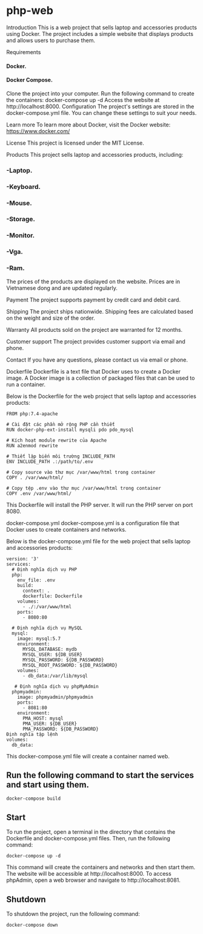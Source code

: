 # php-web
Introduction
This is a web project that sells laptop and accessories products using Docker. The project includes a simple website that displays products and allows users to purchase them.

Requirements

#### Docker.
#### Docker Compose.

Clone the project into your computer.
Run the following command to create the containers:
docker-compose up -d
Access the website at http://localhost:8000.
Configuration
The project's settings are stored in the docker-compose.yml file. You can change these settings to suit your needs.

Learn more
To learn more about Docker, visit the Docker website: https://www.docker.com/

License
This project is licensed under the MIT License.

Products
This project sells laptop and accessories products, including:

### -Laptop.
### -Keyboard.
### -Mouse.
### -Storage.
### -Monitor.
### -Vga.
### -Ram.

The prices of the products are displayed on the website. Prices are in Vietnamese dong and are updated regularly.

Payment
The project supports payment by credit card and debit card.

Shipping
The project ships nationwide. Shipping fees are calculated based on the weight and size of the order.

Warranty
All products sold on the project are warranted for 12 months.

Customer support
The project provides customer support via email and phone.

Contact
If you have any questions, please contact us via email or phone.

Dockerfile
Dockerfile is a text file that Docker uses to create a Docker image. A Docker image is a collection of packaged files that can be used to run a container.

Below is the Dockerfile for the web project that sells laptop and accessories products:
```
FROM php:7.4-apache

# Cài đặt các phần mở rộng PHP cần thiết
RUN docker-php-ext-install mysqli pdo pdo_mysql

# Kích hoạt module rewrite của Apache
RUN a2enmod rewrite

# Thiết lập biến môi trường INCLUDE_PATH
ENV INCLUDE_PATH .:/path/to/.env

# Copy source vào thư mục /var/www/html trong container
COPY . /var/www/html/

# Copy tệp .env vào thư mục /var/www/html trong container
COPY .env /var/www/html/
```
This Dockerfile will install the PHP server. It will run the PHP server on port 8080.

docker-compose.yml
docker-compose.yml is a configuration file that Docker uses to create containers and networks.

Below is the docker-compose.yml file for the web project that sells laptop and accessories products:
```
version: '3'
services:
  # Định nghĩa dịch vụ PHP
  php:
    env_file: .env
    build:
      context: .
      dockerfile: Dockerfile
    volumes:
      - ./:/var/www/html
    ports:
      - 8080:80

  # Định nghĩa dịch vụ MySQL
  mysql:
    image: mysql:5.7
    environment:
      MYSQL_DATABASE: mydb
      MYSQL_USER: ${DB_USER}
      MYSQL_PASSWORD: ${DB_PASSWORD}
      MYSQL_ROOT_PASSWORD: ${DB_PASSWORD}
    volumes:
      - db_data:/var/lib/mysql

   # Định nghĩa dịch vụ phpMyAdmin
  phpmyadmin:
    image: phpmyadmin/phpmyadmin
    ports:
      - 8081:80
    environment:
      PMA_HOST: mysql
      PMA_USER: ${DB_USER}
      PMA_PASSWORD: ${DB_PASSWORD}
Định nghĩa tập lệnh
volumes:
  db_data:
```
This docker-compose.yml file will create a container named web.
## Run the following command to start the services and start using them.
```
docker-compose build
```
## Start
To run the project, open a terminal in the directory that contains the Dockerfile and docker-compose.yml files. Then, run the following command:
```
docker-compose up -d
```
This command will create the containers and networks and then start them. The website will be accessible at http://localhost:8000.
To access phpAdmin, open a web browser and navigate to http://localhost:8081.

## Shutdown
To shutdown the project, run the following command:
```
docker-compose down
```
